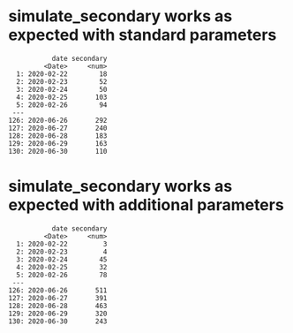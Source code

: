 # simulate_secondary works as expected with standard parameters

               date secondary
             <Date>     <num>
      1: 2020-02-22        18
      2: 2020-02-23        52
      3: 2020-02-24        50
      4: 2020-02-25       103
      5: 2020-02-26        94
     ---                     
    126: 2020-06-26       292
    127: 2020-06-27       240
    128: 2020-06-28       183
    129: 2020-06-29       163
    130: 2020-06-30       110

# simulate_secondary works as expected with additional parameters

               date secondary
             <Date>     <num>
      1: 2020-02-22         3
      2: 2020-02-23         4
      3: 2020-02-24        45
      4: 2020-02-25        32
      5: 2020-02-26        78
     ---                     
    126: 2020-06-26       511
    127: 2020-06-27       391
    128: 2020-06-28       463
    129: 2020-06-29       320
    130: 2020-06-30       243

